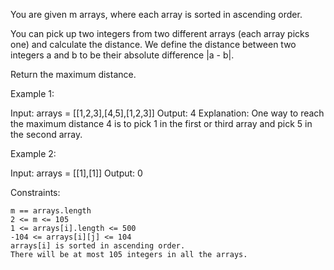 You are given m arrays, where each array is sorted in ascending order.

You can pick up two integers from two different arrays (each array picks one) and calculate the distance. We define the distance between two integers a and b to be their absolute difference |a - b|.

Return the maximum distance.

Example 1:

Input: arrays = [[1,2,3],[4,5],[1,2,3]]
Output: 4
Explanation: One way to reach the maximum distance 4 is to pick 1 in the first or third array and pick 5 in the second array.

Example 2:

Input: arrays = [[1],[1]]
Output: 0

Constraints:

    m == arrays.length
    2 <= m <= 105
    1 <= arrays[i].length <= 500
    -104 <= arrays[i][j] <= 104
    arrays[i] is sorted in ascending order.
    There will be at most 105 integers in all the arrays.
